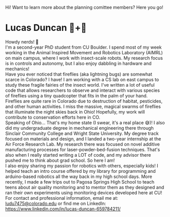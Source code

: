 Hi! Want to learn more about the planning comittee members? Here you go!


# Lucas Duncan 🐜+🤖
  Howdy nerds! 🤠  
  I'm a second-year PhD student from CU Boulder. I spend most of my week working in the Animal Inspired Movement and Robotics Laboratory (AIMRL) on main campus, where I work with insect-scale robots. My research focus is in controls and autonomy, but I also enjoy dabbling in hardware and mechanics!  
  Have you ever noticed that fireflies (aka lightning bugs) are somewhat scarce in Colorado? I have! I am working with a CS lab on east campus to study these fragile fairies of the insect world. I've written a lot of useful code that allows researchers to observe and interact with various species of fireflies using a tiny quadcopter that fits in the palm of your hand.  
  Fireflies are quite rare in Colorado due to destruction of habitat, pesticides, and other human activities. I miss the massive, magical swarms of fireflies that illuminate the night skies back in Ohio! Hopefully, my work will contribute to conservation efforts here in CO.  
  Speaking of Ohio... That's my home state (I swear, it's a real place 😅)! I also did my undergraduate degree in mechanical engineering there through Sinclair Community College and Wright State University. My degree track focused on materials and design, and I landed a two-year internship at the Air Force Research Lab. My research there was focused on novel additive manufacturing processes for laser-powder-bed-fusion techniques. That's also when I really started writing a LOT of code, and my advisor there pushed me to think about grad school. So here I am!  
  I also enjoy sharing my passion for robotics with others, especially kids! I helped teach an intro course offered by my library for programming and arduino-based robotics all the way back in my high school days. More recently, I made a few trips out to Pagosa Springs High School to teach teens about air quality monitoring and to mentor them as they designed and ran their own experiments using monitoring devices developed here at CU!  
  For contact and professional information, email me at: ludu7475@colorado.edu or find me on LinkedIn: https://www.linkedin.com/in/lucas-duncan-659784211/
